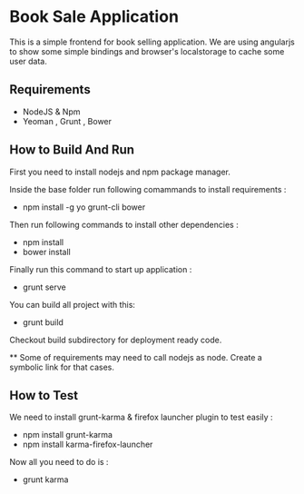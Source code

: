 # Book Sale Application
This is a simple frontend for book selling application. We are using angularjs to show some simple bindings and browser's localstorage to cache some user data.

## Requirements
*   NodeJS & Npm
*   Yeoman , Grunt , Bower

## How to Build And Run

First you need to install nodejs and npm package manager. 

Inside the base folder run following comammands to install requirements :

* npm install -g yo grunt-cli bower

Then run following commands to install other dependencies :

* npm install
* bower install

Finally run this command to start up application :

* grunt serve

You can build all project with this:

* grunt build

Checkout build subdirectory for deployment ready code.

** Some of requirements may need to call nodejs as node. Create a symbolic link for that cases.

## How to Test

We need to install grunt-karma & firefox launcher plugin to test easily :

* npm install grunt-karma
* npm install karma-firefox-launcher

Now all you need to do is :

* grunt karma



